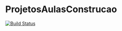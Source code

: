 # ProjetosAulasConstrucao

[![Build Status](https://travis-ci.org/kuninory/ProjetosAulasConstrucao.svg?branch=master)](https://travis-ci.org/kuninory/ProjetosAulasConstrucao)
